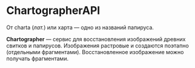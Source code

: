 # ChartographerAPI

От charta (*лат.*) или харта — одно из названий папируса.

**Chartographer** — сервис для восстановления изображений древних свитков и папирусов. Изображения растровые и создаются поэтапно (отдельными фрагментами). Восстановленное изображение можно получать фрагментами.
